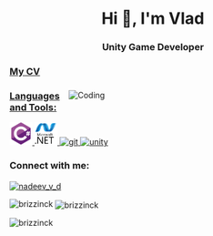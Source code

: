 ﻿<h1 align="center">Hi 👋, I'm Vlad</h1>
<h3 align="center">Unity Game Developer</h3>

<h3 align="left"><a href="https://drive.google.com/file/d/16MLYP-XPnugDaMsaUWAewj8v5XVjobPH/view?usp=sharing">My CV</h3>

<img align="right" alt="Coding" width="400" src="https://cdn.dribbble.com/users/330915/screenshots/3587000/10_coding_dribbble.gif">
<h3 align="left">Languages and Tools:</h3>
<p align="left"> <a href="https://www.w3schools.com/cs/" target="_blank" rel="noreferrer"> <img src="https://raw.githubusercontent.com/devicons/devicon/master/icons/csharp/csharp-original.svg" alt="csharp" width="40" height="40"/> </a> <a href="https://dotnet.microsoft.com/" target="_blank" rel="noreferrer"> <img src="https://raw.githubusercontent.com/devicons/devicon/master/icons/dot-net/dot-net-original-wordmark.svg" alt="dotnet" width="40" height="40"/> </a> <a href="https://git-scm.com/" target="_blank" rel="noreferrer"> <img src="https://www.vectorlogo.zone/logos/git-scm/git-scm-icon.svg" alt="git" width="40" height="40"/> </a> <a href="https://unity.com/" target="_blank" rel="noreferrer"> <img src="https://www.vectorlogo.zone/logos/unity3d/unity3d-icon.svg" alt="unity" width="40" height="40"/> </a> </p>

<h3 align="left">Connect with me:</h3>
<p align="left">
<a href="https://t.me/skalse_456" target="blank"><img align="center" src="https://upload.wikimedia.org/wikipedia/commons/thumb/8/82/Telegram_logo.svg/2048px-Telegram_logo.svg.png" alt="nadeev_v_d" height="40" width="40" /></a>
</p>


<p><img align="left" src="https://github-readme-stats.vercel.app/api/top-langs?username=brizzinck&show_icons=true&locale=en&layout=compact" alt="brizzinck" /></p>

<p>&nbsp;<img align="center" src="https://github-readme-stats.vercel.app/api?username=brizzinck&show_icons=true&locale=en" alt="brizzinck" /></p>

<p><img align="left" src="https://github-readme-streak-stats.herokuapp.com/?user=brizzinck" alt="brizzinck" /></p>
